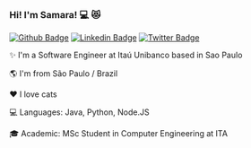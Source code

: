 ### Hi! I'm Samara!  :computer: :heart_eyes_cat:
[![Github Badge](https://img.shields.io/badge/-Github-000?style=flat-square&logo=Github&logoColor=white&link=https://github.com/leticiacamposs2)](https://github.com/samaracardoso27)
[![Linkedin Badge](https://img.shields.io/badge/-LinkedIn-blue?style=flat-square&logo=Linkedin&logoColor=white&link=https://www.linkedin.com/in/leticiacamposs/)](https://www.linkedin.com/in/samaracardoso27/)
[![Twitter Badge](https://img.shields.io/badge/-Twitter-1ca0f1?style=flat-square&labelColor=1ca0f1&logo=twitter&logoColor=white&link=https://twitter.com/leehcamposs2)](https://twitter.com/samaracardoso27)

✨ I'm a Software Engineer at Itaú Unibanco based in Sao Paulo

🌎 I'm from São Paulo / Brazil

❤️ I love cats

💻 Languages: Java, Python, Node.JS

🎓 Academic: MSc Student in Computer Engineering at ITA
